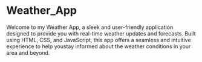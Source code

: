 # Weather_App
Welcome to my Weather App, a sleek and user-friendly application designed to provide you with real-time weather updates and forecasts.                                  Built using HTML, CSS, and JavaScript, this app offers a seamless and intuitive experience to help youstay informed about the weather conditions in your area and beyond.
